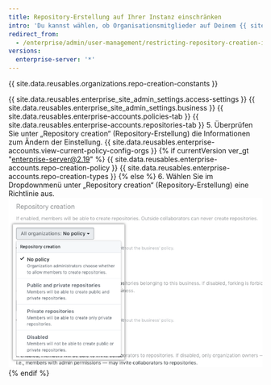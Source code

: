 ```yaml
---
title: Repository-Erstellung auf Ihrer Instanz einschränken
intro: 'Du kannst wählen, ob Organisationsmitglieder auf Deinem {{ site.data.variables.product.prodname_ghe_server }}-Gerät Repositorys erstellen können und welche Arten von Repositorys Mitglieder erstellen können.'
redirect_from:
  - /enterprise/admin/user-management/restricting-repository-creation-in-your-instance
versions:
  enterprise-server: '*'
---
```


{{ site.data.reusables.organizations.repo-creation-constants }}

{{ site.data.reusables.enterprise_site_admin_settings.access-settings }}
{{ site.data.reusables.enterprise_site_admin_settings.business }}
{{ site.data.reusables.enterprise-accounts.policies-tab }}
{{ site.data.reusables.enterprise-accounts.repositories-tab }}
5. Überprüfen Sie unter „Repository creation“ (Repository-Erstellung) die Informationen zum Ändern der Einstellung. {{ site.data.reusables.enterprise-accounts.view-current-policy-config-orgs }}
{% if currentVersion ver_gt "enterprise-server@2.19" %}
{{ site.data.reusables.enterprise-accounts.repo-creation-policy }}
{{ site.data.reusables.enterprise-accounts.repo-creation-types }}
{% else %}
6. Wählen Sie im Dropdownmenü unter „Repository creation“ (Repository-Erstellung) eine Richtlinie aus. ![Dropdownmenü mit Richtlinien zur Repository-Erstellung](/assets/images/enterprise/site-admin-settings/repository-creation-drop-down.png)
{% endif %}
